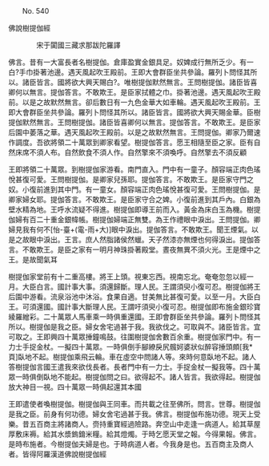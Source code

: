 ﻿　　No. 540

佛說樹提伽經

　　　　宋于闐國三藏求那跋陀羅譯


佛言。昔有一大富長者名樹提伽。倉庫盈實金銀具足。奴婢成行無所乏少。有一白?手巾掛著池邊。遇天風起吹王殿前。王即大會群臣坐共參論。羅列卜問怪其所以。諸臣皆言。國將欲大興天賜白?。唯樹提伽默然無言。王問樹提伽。諸臣皆喜卿何以無言。提伽答言。不敢欺王。是臣家拭體之巾。掛著池邊。遇天風起吹王殿前。以是之故默然無言。卻后數日有一九色金華大如車輪。遇天風起吹王殿前。王即大會群臣坐共參論。羅列卜問怪其所以。諸臣皆言。國將欲大興天賜金華。臣樹提伽默然無言。王問樹提伽。諸臣皆喜卿何以無言。提伽答言。不敢欺王。是臣家后園中萎落之華。遇天風起吹王殿前。以是之故默然無言。王問提伽。卿家乃爾速作調度。吾欲將領二十萬眾到卿家看望。樹提伽答言。愿王相隨至臣之家。臣有自然床席不須人布。自然飲食不須人作。自然擎來不須喚呼。自然擎去不須反顧

王即將領二十萬眾。到樹提伽家游看。南門直入。門中有一童子。顏容端正肉色瑤悅甚復可愛。王問樹提伽。是卿家兒孫耶。提伽答言。不敢欺王。是臣家守門之奴。小復前進到其中門。有一童女。顏容端正肉色瑤悅甚復可愛。王問樹提伽。是卿家婦女耶。提伽答言。不敢欺王。是臣家守合之婢。小復前進到其戶內。白銀為壁水精為地。王呼水流疑不得進。樹提伽即導王前而入。黃金為床白玉為機。樹提伽婦有百二十重金銀幃帳。樹提伽婦端正無雙。為王作禮眼中淚出。王問提伽。卿婦見我有何不[怡-臺+(電-雨+大)]眼中淚出。提伽答言。不敢欺王。聞王煙氣。以是之故眼中淚出。王言。庶人然脂諸侯然蠟。天子然漆亦無煙也何得淚出。提伽答言。不敢欺王。是臣之家有一明月神珠掛著殿堂。晝夜無異不須火光。王是煙中之王。是故聞氣耳

樹提伽家堂前有十二重高樓。將王上頭。視東忘西。視南忘北。奄奄忽忽以經一月。大臣白言。國計事大事。須還歸斷。理人民。王謂須臾小復可忍。樹提伽將王后園中游看。流泉浴池中沐浴。食果自適。甘美無比甚復可愛。以至一月。大臣白王。可須還國。國計事大斷理人民。王謂吁須臾小復可忍。樹提伽即布施金銀珍寶綾羅繒彩。二十萬眾人馬車乘一時俱重還國。王即會群臣坐共參論。羅列卜問怪其所以。樹提伽是我之臣。婦女舍宅過甚于我。我欲伐之。可取與不。諸臣皆言。宜可取之。王即興四十萬眾捶鐘鳴鼓。往圍樹提伽舍數百余重。樹提伽家門中。有一力士手捉金杖。一擬四十萬眾。一時俱倒手腳繚戾尻髖妸婆狀似醉容捶頭頗[我*頁]臥地不起。樹提伽乘飛云輪。車在虛空中問諸人等。來時何意臥地不起。諸人答樹提伽言國王遣我來欲伐長者。長者門中有一力士。手捉金杖一擬我等。四十萬眾一時俱倒臥地不能起。樹提伽問之曰。欲得起不。諸人皆言。我欲得起。樹提伽放大神目一視。四十萬眾一時俱起還其本國

王即遣使者喚樹提伽。樹提伽與王同車。而共載之往至佛所。問言。世尊。樹提伽是我之臣。前身有何功德。婦女舍宅過甚于我。佛言。樹提伽布施功德。現天上受樂。昔五百商主將諸商人。赍持重寶經過險路。奔空山中走逢一病道人。給其草屋厚敷床褥。給其水漿鎢錥米糧。給其燈燭。于時乞愿天堂之報。今得果報。佛言。是時布施者。今樹提伽夫婦是也。于時病道人者。今我身是也。五百商主及商人者。皆得阿羅漢道佛說樹提伽經
